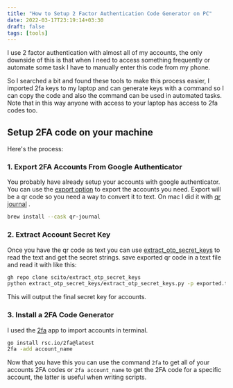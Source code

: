 ```yaml
---
title: "How to Setup 2 Factor Authentication Code Generator on PC"
date: 2022-03-17T23:19:14+03:30
draft: false
tags: [tools] 
---
```


I use 2 factor authentication with almost all of my accounts, the only downside of this is that when I need to access something frequently or automate some task I have to manually enter this code from my phone.

So I searched a bit and found these tools to make this process easier, I imported 2fa keys to my laptop and can generate keys with a command so I can copy the code and also the command can be used in automated tasks. Note that in this way anyone with access to your laptop has access to 2fa codes too.

## Setup 2FA code on your machine

Here's the process:

### 1. Export 2FA Accounts From Google Authenticator

You probably have already setup your accounts with google authenticator. You can use the [export option](https://support.google.com/accounts/thread/107807857/how-to-export-2fa-codes-from-google-authenticator?hl=en) to export the accounts you need. Export will be a qr code so you need a way to convert it to text. On mac I did it with [qr journal](https://apps.apple.com/us/app/qr-journal/id483820530?mt=12) .

```bash
brew install --cask qr-journal
```

### 2. Extract Account Secret Key

Once you have the qr code as text you can use [extract_otp_secret_keys](https://github.com/scito/extract_otp_secret_keys) to read the text and get the secret strings. save exported qr code in a text file and read it with like this:

```bash
gh repo clone scito/extract_otp_secret_keys
python extract_otp_secret_keys/extract_otp_secret_keys.py -p exported.txt
```

This will output the final secret key for accounts.

### 3. Install a 2FA Code Generator

I used the [2fa](https://github.com/rsc/2fa) app to import accounts in terminal.

```bash
go install rsc.io/2fa@latest
2fa -add account_name
```

Now that you have this you can use the command `2fa` to get all of your accounts 2FA codes or `2fa account_name` to get the 2FA code for a specific account, the latter is useful when writing scripts.
